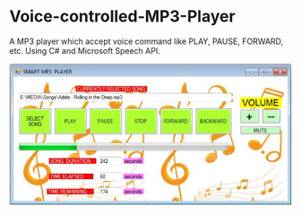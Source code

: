 Voice-controlled-MP3-Player
===========================

A MP3 player which accept voice command like PLAY, PAUSE, FORWARD, etc. Using C# and Microsoft Speech API.

![My image](screenshot.jpg)